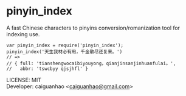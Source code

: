 pinyin_index
============

A fast Chinese characters to pinyins conversion/romanization tool for indexing use.

    var pinyin_index = require('pinyin_index');
    pinyin_index('天生我材必有用，千金散尽还复来。')
    // => 
    // { full: 'tianshengwocaibiyouyong，qianjinsanjinhuanfulai。',
    //   abbr: 'tswcbyy qjsjhfl' }

LICENSE: MIT  
Developer: caiguanhao &lt;caiguanhao@gmail.com&gt;  
